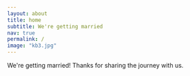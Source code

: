 ```yaml
---
layout: about
title: home
subtitle: We're getting married
nav: true
permalink: /
image: "kb3.jpg"
---
```


We're getting married! Thanks for sharing the journey with us.
